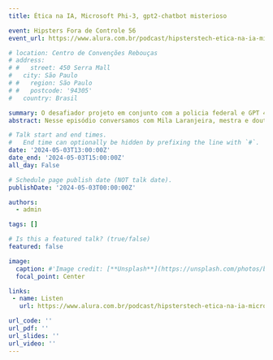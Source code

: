 ```yaml
---
title: Ética na IA, Microsoft Phi-3, gpt2-chatbot misterioso

event: Hipsters Fora de Controle 56
event_url: https://www.alura.com.br/podcast/hipsterstech-etica-na-ia-microsoft-phi-3-gpt2-chatbot-misterioso-hipsters-fora-de-controle-56-a9301

# location: Centro de Convenções Rebouças
# address:
# #   street: 450 Serra Mall
#   city: São Paulo
# #   region: São Paulo
# #   postcode: '94305'
#   country: Brasil

summary: O desafiador projeto em conjunto com a policia federal e GPT 4.5   
abstract: Nesse episódio conversamos com Mila Laranjeira, mestra e doutoranda em Ciência da Computação, sobre o desafiador projeto em conjunto com a policia federal para empregar um modelo de identificação de imagens de abuso infantil. Além disso, comentamos as principais notícias da semana, incluindo a nova IA generativa do Photoshop, o estudo sobre qualidade de dados em modelos treinados com dados sintéticos, e o misterioso modelo gpt2-chatbot que o Sam Altman jura não ser o GPT 4.5.

# Talk start and end times.
#   End time can optionally be hidden by prefixing the line with `#`.
date: '2024-05-03T13:00:00Z'
date_end: '2024-05-03T15:00:00Z'
all_day: False

# Schedule page publish date (NOT talk date).
publishDate: '2024-05-03T00:00:00Z'

authors:
  - admin

tags: []

# Is this a featured talk? (true/false)
featured: false

image:
  caption: #'Image credit: [**Unsplash**](https://unsplash.com/photos/bzdhc5b3Bxs)'
  focal_point: Center

links:
 - name: Listen
   url: https://www.alura.com.br/podcast/hipsterstech-etica-na-ia-microsoft-phi-3-gpt2-chatbot-misterioso-hipsters-fora-de-controle-56-a9301

url_code: ''
url_pdf: ''
url_slides: ''
url_video: ''
---
```

